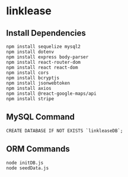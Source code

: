 # linklease


## Install Dependencies
```
npm install sequelize mysql2  
npm install dotenv  
npm install express body-parser
npm install react-router-dom
npm install react react-dom
npm install cors
npm install bcryptjs
npm install jsonwebtoken
npm install axios  
npm install @react-google-maps/api
npm install stripe  
```

## MySQL Command
```
CREATE DATABASE IF NOT EXISTS `linkleaseDB`;  
```

## ORM Commands
```
node initDB.js  
node seedData.js 
```
